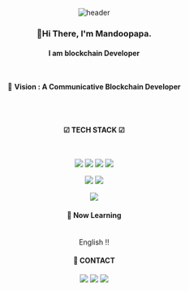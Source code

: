 <div align=center>
  
![header](https://capsule-render.vercel.app/api?type=waving&color=timeGradient&height=280&section=header&text=Mandoopapa&fontSize=80&animation=fadeIn)

### 👋Hi There, I'm Mandoopapa.
#### I am blockchain Developer

  <br>
  
🎯 **Vision : A Communicative Blockchain Developer**
  
  <br><br>
  
#### ☑ TECH STACK ☑

  <br>
  
  <img src="https://img.shields.io/badge/-HTML-orange?style=flat-square&logo=html5&logoColor=black"/> <img src="https://img.shields.io/badge/-CSS-1572B6?style=flat-square&logo=css3&logoColor=white"/> <img src="https://img.shields.io/badge/-Javascript-F7DF1E?style=flat-square&logo=javascript&logoColor=black"/> <img src="https://img.shields.io/badge/-React-61DAFB?style=flat-square&logo=react&logoColor=black"/>
 
   <img src="https://img.shields.io/badge/-AWS-yellow?style=flat-square&logo=Amazon aws&logoColor=black"/> <img src="https://img.shields.io/badge/-Heroku-430098?style=flat-square&logo=Heroku&logoColor=white"/>
  
  <img src="https://img.shields.io/badge/-Flutter-02569B?style=flat-square&logo=flutter&logoColor=white"/>
  
  <br>
  
#### 📖  Now Learning
  
  <br>
  English !!
  
  <br>
  
#### 📲 CONTACT

<a href="mailto:mandoopapa@korea.ac.kr"><img src="https://img.shields.io/badge/-mandoopapa@korea.ac.kr-EA4335?style=flat-square&logo=gmail&logoColor=white"/></a>
<a href="https://mdpapa.tistory.com"><img src="https://img.shields.io/badge/-ITBlog-black?style=flat-square&logo=dev.to&logoColor=white"/></a>
<a href="https://www.linkedin.com/in/jae-seong-lee-7550b152/"><img src="https://img.shields.io/badge/-LinkedIn-0A66C2?style=flat-square&logo=linkedin&logoColor=white" /></a> 
</div>

  
<br>
